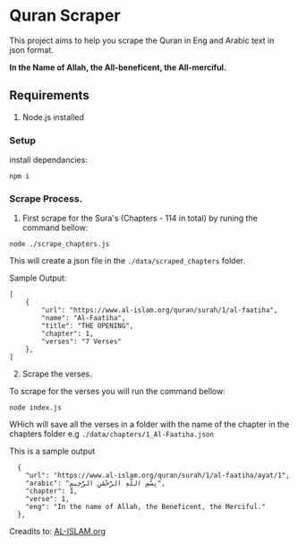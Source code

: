 # Quran Scraper

This project aims to help you scrape the Quran in Eng and Arabic text in json format. 

**In the Name of Allah, the All-beneficent, the All-merciful.**


## Requirements

1. Node.js installed


### Setup

install dependancies:

`npm i`

### Scrape Process.

1. First scrape for the Sura's (Chapters - 114 in total) by runing the command bellow:

`node ./scrape_chapters.js`

This will create a json file in the `./data/scraped_chapters` folder.

Sample Output:

```
[
    {
        "url": "https://www.al-islam.org/quran/surah/1/al-faatiha",
        "name": "Al-Faatiha",
        "title": "THE OPENING",
        "chapter": 1,
        "verses": "7 Verses"
    },
]
```


2. Scrape the verses.

To scrape for the verses you will run the command bellow:

`node index.js`

WHich will save all the verses in a folder with the name of the chapter in the chapters folder  e.g `./data/chapters/1_Al-Faatiha.json`

This is a sample output

```
  {
    "url": "https://www.al-islam.org/quran/surah/1/al-faatiha/ayat/1",
    "arabic": "بِسْمِ اللَّهِ الرَّحْمَٰنِ الرَّحِيمِ",
    "chapter": 1,
    "verse": 1,
    "eng": "In the name of Allah, the Beneficent, the Merciful."
  },
```

Creadits to: [AL-ISLAM.org](https://www.al-islam.org/)
